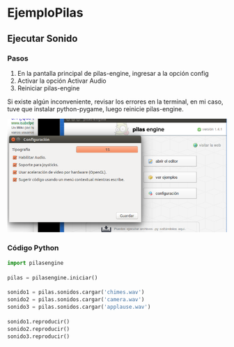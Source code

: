 # EjemploPilas
## Ejecutar Sonido 
### Pasos 
1.  En la pantalla principal de pilas-engine, ingresar a la opción config
2.  Activar la opción Activar Audio
3.  Reiniciar pilas-engine

Si existe algún inconveniente, revisar los errores en la terminal, en mi caso, tuve que instalar python-pygame, luego reinicie pilas-engine.

![alt text](https://github.com/reroes/EjemploPilas/blob/master/img001.png "Img")


### Código Python 
```python
import pilasengine

pilas = pilasengine.iniciar()

sonido1 = pilas.sonidos.cargar('chimes.wav')
sonido2 = pilas.sonidos.cargar('camera.wav')
sonido3 = pilas.sonidos.cargar('applause.wav')

sonido1.reproducir()
sonido2.reproducir()
sonido3.reproducir()

```


